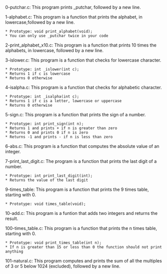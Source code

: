 0-putchar.c: This program prints _putchar, followed by a new line.

1-alphabet.c: This program is a function that prints the alphabet, in lowercase,followed by a new line.

	* Prototype: void print_alphabet(void);
	* You can only use _putchar twice in your code

2-print_alphabet_x10.c: This program is a function that prints 10 times the alphabets, in lowercase, followed by a new line.

3-islower.c: This program is a function that checks for lowercase character.

	* Prototype: int _islower(int c);
	* Returns 1 if c is lowercase
	* Returns 0 otherwise

4-isalpha.c: This program is a function that checks for alphabetic character.

	* Prototype: int _isalpha(int c);
	* Returns 1 if c is a letter, lowercase or uppercase
	* Returns 0 otherwise

5-sign.c: This program is a function that prints the sign of a number.

	* Prototype: int print_sign(int n);
	* Returns 1 and prints + if n is greater than zero
	* Returns 0 and prints 0 if n is zero
	* Returns -1 and prints - if n is less than zero

6-abs.c: This program is a function that computes the absolute value of an integer.

7-print_last_digit.c: The program is a function that prints the last digit of a number.

	* Prototype: int print_last_digit(int);
	* Returns the value of the last digit

9-times_table: This program is a function that prints the 9 times table, starting with 0.

	* Prototype: void times_table(void);

10-add.c: This program is a funtion that adds two integers and returns the result.

100-times_table.c: This program is a function that prints the n times table, starting with 0.

	* Prototype: void print_times_table(int n);
	* If n is greater than 15 or less than 0 the function should not print anything

101-natural.c: This program computes and prints the sum of all the multiples of 3 or 5 below 1024 (excluded), followed by a new line.
